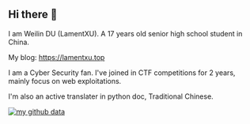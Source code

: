 ## Hi there 👋

I am Weilin DU (LamentXU). A 17 years old senior high school student in China.

My blog: https://lamentxu.top

I am a Cyber Security fan. I've joined in CTF competitions for 2 years, mainly focus on web exploitations.

I'm also an active translater in python doc, Traditional Chinese.

[![my github data](https://github-readme-stats.vercel.app/api?username=LamentXU123)]()
